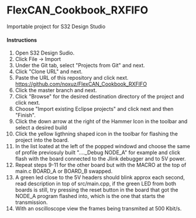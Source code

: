 # FlexCAN_Cookbook_RXFIFO
Importable project for S32 Design Studio

#### Instructions 
1. Open S32 Design Sudio.
2. Click File -> Import
3. Under the Git tab, select "Projects from Git" and next.
4. Click "Clone URL" and next.
5. Paste the URL of this repository and click next. https://github.com/noxuz/FlexCAN_Cookbook_RXFIFO
6. Click the master branch and next.
7. Click "Browse" for the desired destination directory of the project and click next.
8. Choose "Import existing Eclipse projects" and click next and then "Finish".
9. Click the down arrow at the right of the Hammer Icon in the toolbar and select a desired build 
10. Click the yellow ligthning shaped icon in the toolbar for flashing the project into the board.
11. In the list loated at the left of the popped windowd and choose the same of profile previosuly built "...._Debug NODE_A" for example and click flash with the board connected to the Jlink debugger and to 5V power.
12. Repeat steps 9-11 for the other board but with the MACRO at the top of main.c BOARD_A or BOARD_B swapped.
13. A green led close to the 5V headers should blink approx each second, read description in top of src/main.cpp, if the green LED from both boards is still, try pressing the reset button in the board that got the NODE_A program flashed into, which is the one that starts the transmission.
14. With an oscilloscope view the frames being transmited at 500 Kbit/s.
